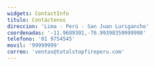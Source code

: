```yaml
---
widgets: ContactInfo
titulo: Contáctenos
direccion: 'Lima - Perú - San Juan Lurigancho'
coordenadas: '-11.9689301,-76.99398359999998'
telefono: '01 9754545'
movil: '99999999'
correo: 'ventas@totalstopfireperu.com'
---
```


